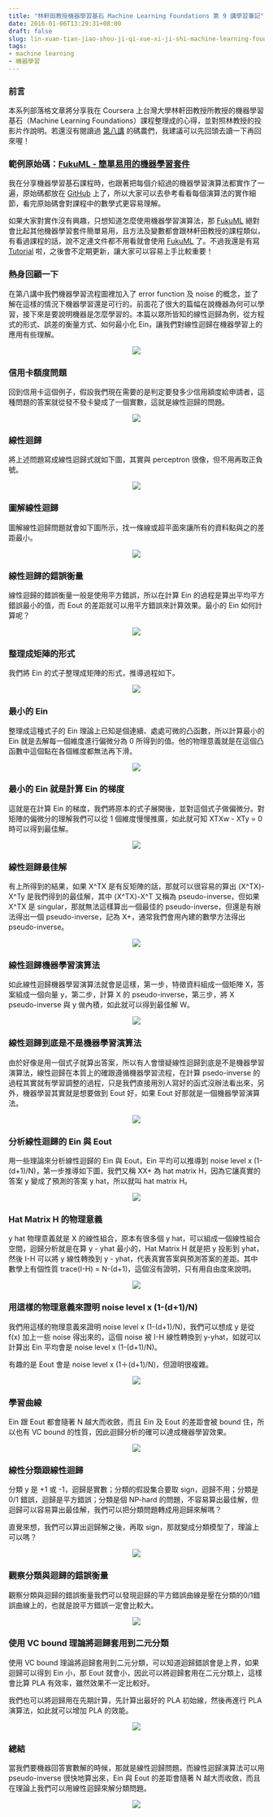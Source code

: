 ```yaml
---
title: "林軒田教授機器學習基石 Machine Learning Foundations 第 9 講學習筆記"
date: 2016-01-06T13:29:31+08:00
draft: false
slug: lin-xuan-tian-jiao-shou-ji-qi-xue-xi-ji-shi-machine-learning-foundations-di-jiu-jiang-xue-xi-bi-ji
tags:
- machine learning
- 機器學習
---
```


### 前言

本系列部落格文章將分享我在 Coursera 上台灣大學林軒田教授所教授的機器學習基石（Machine Learning Foundations）課程整理成的心得，並對照林教授的投影片作說明。若還沒有閱讀過 [第八講](http://blog.fukuball.com/lin-xuan-tian-jiao-shou-ji-qi-xue-xi-ji-shi-machine-learning-foundations-di-ba-jiang-xue-xi-bi-ji/) 的碼農們，我建議可以先回頭去讀一下再回來喔！

### 範例原始碼：[FukuML - 簡單易用的機器學習套件](https://github.com/fukuball/fuku-ml)

我在分享機器學習基石課程時，也跟著把每個介紹過的機器學習演算法都實作了一遍，原始碼都放在 [GitHub](https://github.com/fukuball/fuku-ml) 上了，所以大家可以去參考看看每個演算法的實作細節，看完原始碼會對課程中的數學式更容易理解。

如果大家對實作沒有興趣，只想知道怎麼使用機器學習演算法，那 [FukuML](https://github.com/fukuball/fuku-ml) 絕對會比起其他機器學習套件簡單易用，且方法及變數都會跟林軒田教授的課程類似，有看過課程的話，說不定連文件都不用看就會使用 [FukuML](https://github.com/fukuball/fuku-ml) 了。不過我還是有寫 [Tutorial](https://github.com/fukuball/FukuML-Tutorial) 啦，之後會不定期更新，讓大家可以容易上手比較重要！

### 熱身回顧一下

在第八講中我們機器學習流程圖裡加入了 error function 及 noise 的概念，並了解在這樣的情況下機器學習還是可行的。前面花了很大的篇幅在說機器為何可以學習，接下來是要說明機器是怎麼學習的。本篇以眾所皆知的線性迴歸為例，從方程式的形式、誤差的衡量方式、如何最小化 Ein，讓我們對線性迴歸在機器學習上的應用有些理解。

<p style="text-align:center">
    <img src="http://static.obeobe.com/image/blog-image/Machine-Learning-Foundations-9-1.png">
</p>

### 信用卡額度問題

回到信用卡這個例子，假設我們現在需要的是判定要發多少信用額度給申請者，這種問題的答案就從發不發卡變成了一個實數，這就是線性迴歸的問題。

<p style="text-align:center">
    <img src="http://static.obeobe.com/image/blog-image/Machine-Learning-Foundations-9-2.png">
</p>

### 線性迴歸

將上述問題寫成線性迴歸式就如下圖，其實與 perceptron 很像，但不用再取正負號。

<p style="text-align:center">
    <img src="http://static.obeobe.com/image/blog-image/Machine-Learning-Foundations-9-3.png">
</p>

### 圖解線性迴歸

圖解線性迴歸問題就會如下圖所示，找一條線或超平面來讓所有的資料點與之的差距最小。

<p style="text-align:center">
    <img src="http://static.obeobe.com/image/blog-image/Machine-Learning-Foundations-9-4.png">
</p>

### 線性迴歸的錯誤衡量

線性迴歸的錯誤衡量一般是使用平方錯誤，所以在計算 Ein 的過程是算出平均平方錯誤最小的值，而 Eout 的差距就可以用平方錯誤來計算效果。最小的 Ein 如何計算呢？

<p style="text-align:center">
    <img src="http://static.obeobe.com/image/blog-image/Machine-Learning-Foundations-9-5.png">
</p>

### 整理成矩陣的形式

我們將 Ein 的式子整理成矩陣的形式，推導過程如下。

<p style="text-align:center">
    <img src="http://static.obeobe.com/image/blog-image/Machine-Learning-Foundations-9-6.png">
</p>

### 最小的 Ein

整理成這種式子的 Ein 理論上已知是個連續、處處可微的凸函數，所以計算最小的 Ein 就是去解每一個維度進行偏微分為 0 所得到的值。他的物理意義就是在這個凸函數中這個點在各個維度都無法再下滑。

<p style="text-align:center">
    <img src="http://static.obeobe.com/image/blog-image/Machine-Learning-Foundations-9-7.png">
</p>

### 最小的 Ein 就是計算 Ein 的梯度

這就是在計算 Ein 的梯度，我們將原本的式子展開後，並對這個式子做偏微分。對矩陣的偏微分的理解我們可以從 1 個維度慢慢推廣，如此就可知 XTXw - XTy = 0 時可以得到最佳解。

<p style="text-align:center">
    <img src="http://static.obeobe.com/image/blog-image/Machine-Learning-Foundations-9-8.png">
</p>

### 線性迴歸最佳解

有上所得到的結果，如果 X^TX 是有反矩陣的話，那就可以很容易的算出 (X^TX)-X^Ty 是我們得到的最佳解，其中 (X^TX)-X^T 又稱為 pseudo-inverse，但如果 X^TX 是 singular，那就無法這樣算出一個最佳的 pseudo-inverse，但還是有辦法得出一個 pseudo-inverse，記為 X+，通常我們會用內建的數學方法得出 pseudo-inverse。

<p style="text-align:center">
    <img src="http://static.obeobe.com/image/blog-image/Machine-Learning-Foundations-9-9.png">
</p>

### 線性迴歸機器學習演算法

如此線性迴歸機器學習演算法就會是這樣，第一步，特徵資料組成一個矩陣 X，答案組成一個向量 y，第二步，計算 X 的 pseudo-inverse，第三步，將 X pseudo-inverse 與 y 做內積，如此就可以得到最佳解 W。

<p style="text-align:center">
    <img src="http://static.obeobe.com/image/blog-image/Machine-Learning-Foundations-9-10.png">
</p>

### 線性迴歸到底是不是機器學習演算法

由於好像是用一個式子就算出答案，所以有人會懷疑線性迴歸到底是不是機器學習演算法，線性迴歸在本質上的確跟遵循機器學習流程，在計算 psedo-inverse 的過程其實就有學習調整的過程，只是我們直接用別人寫好的函式沒辦法看出來，另外，機器學習其實就是想要做到 Eout 好，如果 Eout 好那就是一個機器學習演算法。

<p style="text-align:center">
    <img src="http://static.obeobe.com/image/blog-image/Machine-Learning-Foundations-9-11.png">
</p>

### 分析線性迴歸的 Ein 與 Eout

用一些理論來分析線性迴歸的 Ein 與 Eout，Ein 平均可以推導到 noise level x (1-(d+1)/N)，第一步推導如下圖，我們又稱 XX+ 為 hat matrix H，因為它讓真實的答案 y 變成了預測的答案 y hat，所以就叫 hat matrix H。

<p style="text-align:center">
    <img src="http://static.obeobe.com/image/blog-image/Machine-Learning-Foundations-9-12.png">
</p>

### Hat Matrix H 的物理意義

y hat 物理意義就是 X 的線性組合，原本有很多個 y hat，可以組成一個線性組合空間，迴歸分析就是在算 y - yhat 最小的，Hat Matrix H 就是把 y 投影到 yhat，然後 I-H 可以將 y 線性轉換到 y - yhat，代表真實答案與預測答案的差距。其中數學上有個性質 trace(I-H) = N-(d+1)，這個沒有證明，只有用自由度來說明。

<p style="text-align:center">
    <img src="http://static.obeobe.com/image/blog-image/Machine-Learning-Foundations-9-13.png">
</p>

### 用這樣的物理意義來證明 noise level x (1-(d+1)/N)

我們用這樣的物理意義來證明 noise level x (1-(d+1)/N)，我們可以想成 y 是從 f(x) 加上一些 noise 得出來的，這個 noise 被 I-H 線性轉換到 y-yhat，如就可以計算出 Ein 平均會是 noise level x (1-(d+1)/N)。

有趣的是 Eout 會是 noise level x (1＋(d+1)/N)，但證明很複雜。

<p style="text-align:center">
    <img src="http://static.obeobe.com/image/blog-image/Machine-Learning-Foundations-9-14.png">
</p>

### 學習曲線

Ein 跟 Eout 都會隨著 N 越大而收斂，而且 Ein 及 Eout 的差距會被 bound 住，所以也有 VC bound 的性質，因此迴歸分析的確可以達成機器學習效果。

<p style="text-align:center">
    <img src="http://static.obeobe.com/image/blog-image/Machine-Learning-Foundations-9-15.png">
</p>

### 線性分類跟線性迴歸

分類 y 是 +1 或 -1，迴歸是實數；分類的假設集合要取 sign，迴歸不用；分類是 0/1 錯誤，迴歸是平方錯誤；分類是個 NP-hard 的問題，不容易算出最佳解，但迴歸可以容易算出最佳解，我們可以把分類問題轉成用迴歸來解嗎？

直覺來想，我們可以算出迴歸解之後，再取 sign，那就變成分類模型了，理論上可以嗎？

<p style="text-align:center">
    <img src="http://static.obeobe.com/image/blog-image/Machine-Learning-Foundations-9-16.png">
</p>

### 觀察分類與迴歸的錯誤衡量

觀察分類與迴歸的錯誤衡量我們可以發現迴歸的平方錯誤曲線是壓在分類的0/1錯誤曲線上的，也就是說平方錯誤一定會比較大。

<p style="text-align:center">
    <img src="http://static.obeobe.com/image/blog-image/Machine-Learning-Foundations-9-17.png">
</p>

### 使用 VC bound 理論將迴歸套用到二元分類

使用 VC bound 理論將迴歸套用到二元分類，可以知道迴歸錯誤會是上界，如果迴歸可以得到 Ein 小，那 Eout 就會小，因此可以將迴歸套用在二元分類上，這樣會比算 PLA 有效率，雖然效果不一定比較好。

我們也可以將迴歸用在先期計算，先計算出最好的 PLA 初始線，然後再進行 PLA 演算法，如此就可以增加 PLA 的效能。

<p style="text-align:center">
    <img src="http://static.obeobe.com/image/blog-image/Machine-Learning-Foundations-9-18.png">
</p>

### 總結

當我們要機器回答實數解的時候，那就是線性迴歸問題。而線性迴歸演算法可以用 pseudo-inverse 很快地算出來，Ein 與 Eout 的差距會隨著 N 越大而收斂，而且在理論上我們可以用線性迴歸來解分類問題。

<p style="text-align:center">
    <img src="http://static.obeobe.com/image/blog-image/Machine-Learning-Foundations-9-19.png">
</p>
